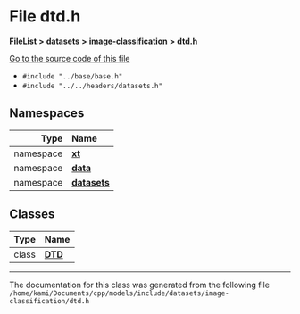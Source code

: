 

# File dtd.h



[**FileList**](files.md) **>** [**datasets**](dir_29ff4802398ba4a572b958e731c7adb4.md) **>** [**image-classification**](dir_9d21d6f83a70094db43fe94b096ae893.md) **>** [**dtd.h**](dtd_8h.md)

[Go to the source code of this file](dtd_8h_source.md)



* `#include "../base/base.h"`
* `#include "../../headers/datasets.h"`













## Namespaces

| Type | Name |
| ---: | :--- |
| namespace | [**xt**](namespacext.md) <br> |
| namespace | [**data**](namespacext_1_1data.md) <br> |
| namespace | [**datasets**](namespacext_1_1data_1_1datasets.md) <br> |


## Classes

| Type | Name |
| ---: | :--- |
| class | [**DTD**](classxt_1_1data_1_1datasets_1_1DTD.md) <br> |



















































------------------------------
The documentation for this class was generated from the following file `/home/kami/Documents/cpp/models/include/datasets/image-classification/dtd.h`

